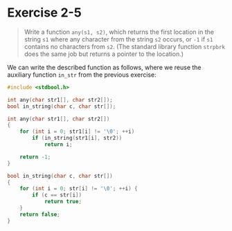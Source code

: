 # Exercise 2-5

> Write a function `any(s1, s2)`, which returns the first location in the string `s1` where any character from the string `s2` occurs, or `-1` if `s1` contains no characters from `s2`.
> (The standard library function `strpbrk` does the same job but returns a pointer to the location.)



We can write the described function as follows, where we reuse the auxiliary function `in_str` from the previous exercise:
```c
#include <stdbool.h>

int any(char str1[], char str2[]);
bool in_string(char c, char str[]);

int any(char str1[], char str2[])
{
	for (int i = 0; str1[i] != '\0'; ++i)
		if (in_string(str1[i], str2))
			return i;

	return -1;
}

bool in_string(char c, char str[])
{
	for (int i = 0; str[i] != '\0'; ++i) {
		if (c == str[i])
			return true;
	}
	return false;
}
```
